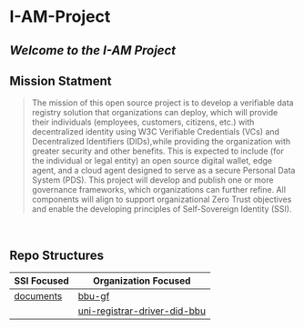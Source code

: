 # I-AM-Project 
*Welcome to the I-AM Project*
---

## Mission Statment 
> The mission of this open source project is to develop a verifiable data registry
solution that organizations can deploy, which will provide their individuals
(employees, customers, citizens, etc.) with decentralized identity using W3C
Verifiable Credentials (VCs) and Decentralized Identifiers (DIDs),while providing
the organization with greater security and other benefits. This is expected to
include (for the individual or legal entity) an open source digital wallet, edge
agent, and a cloud agent designed to serve as a secure Personal Data System
(PDS). This project will develop and publish one or more governance
frameworks, which organizations can further refine. All components will align to
support organizational Zero Trust objectives and enable the developing principles
of Self-Sovereign Identity (SSI).

<br/>

## Repo Structures

| SSI Focused | Organization Focused |
| ----------- | -------------------- |
| [documents](https://github.com/I-AM-project/documents)   | [bbu-gf](https://github.com/I-AM-project/bbu-gf)               |
|             | [uni-registrar-driver-did-bbu](https://github.com/I-AM-project/uni-registrar-driver-did-bbu)|
